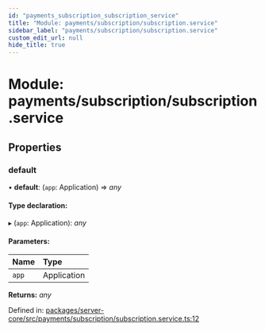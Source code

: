 ```yaml
---
id: "payments_subscription_subscription_service"
title: "Module: payments/subscription/subscription.service"
sidebar_label: "payments/subscription/subscription.service"
custom_edit_url: null
hide_title: true
---
```


# Module: payments/subscription/subscription.service

## Properties

### default

• **default**: (`app`: Application) => *any*

#### Type declaration:

▸ (`app`: Application): *any*

#### Parameters:

Name | Type |
:------ | :------ |
`app` | Application |

**Returns:** *any*

Defined in: [packages/server-core/src/payments/subscription/subscription.service.ts:12](https://github.com/xr3ngine/xr3ngine/blob/77d12cea0/packages/server-core/src/payments/subscription/subscription.service.ts#L12)

